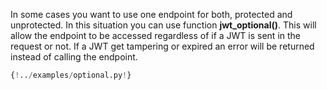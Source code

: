 In some cases you want to use one endpoint for both, protected and unprotected. In this situation you can use function **jwt_optional()**. This will allow the endpoint to be accessed regardless of if a JWT is sent in the request or not. If a JWT get tampering or expired an error will be returned instead of calling the endpoint.

```python hl_lines="43"
{!../examples/optional.py!}
```
